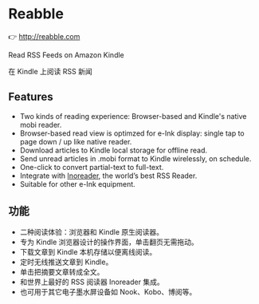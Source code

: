 # Reabble

:point_right: <http://reabble.com>

Read RSS Feeds on Amazon Kindle

在 Kindle 上阅读 RSS 新闻


## Features

- Two kinds of reading experience: Browser-based and Kindle's native mobi reader.
- Browser-based read view is optimzed for e-Ink display: single tap to page down / up like native reader.
- Download articles to Kindle local storage for offline read.
- Send unread articles in .mobi format to Kindle wirelessly, on schedule.
- One-click to convert partial-text to full-text.
- Integrate with [Inoreader](http://www.inoreader.com), the world’s best RSS Reader.
- Suitable for other e-Ink equipment.


## 功能

- 二种阅读体验：浏览器和 Kindle 原生阅读器。
- 专为 Kindle 浏览器设计的操作界面，单击翻页无需拖动。
- 下载文章到 Kindle 本机存储以便离线阅读。
- 定时无线推送文章到 Kindle。
- 单击把摘要文章转成全文。
- 和世界上最好的 RSS 阅读器 Inoreader 集成。
- 也可用于其它电子墨水屏设备如 Nook、Kobo、博阅等。
